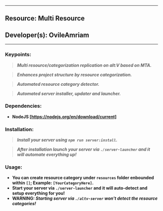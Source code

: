 ***
## Resource: Multi Resource
## Developer(s): OvileAmriam
***

### Keypoints:
  > ***Multi resource/categorization replication on alt:V based on MTA.***

  > ***Enhances project structure by resource categorization.***

  > ***Automated resource category detector.***

  > ***Automated server installer, updater and launcher.***

### Dependencies:
  - **NodeJS [https://nodejs.org/en/download/current]**

### Installation:
  > ***Install your server using `npm run server:install`.***

  > ***After installation launch your server via `./server-launcher` and it will automate everything up!***

### Usage:
  - **You can create resource category under `resources` folder enbounded within `[]`; Example: `[YourCategoryHere]`.**
  - **Start your server via `./server-launcher` and it will auto-detect and setup everything for you!**
  - **WARNING: _Starting server via `./altv-server` won't detect the resource categories!_**
